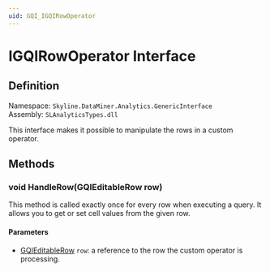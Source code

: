 ```yaml
---
uid: GQI_IGQIRowOperator
---
```


# IGQIRowOperator Interface

## Definition

Namespace: `Skyline.DataMiner.Analytics.GenericInterface`  
Assembly: `SLAnalyticsTypes.dll`

This interface makes it possible to manipulate the rows in a custom operator.

## Methods

### void HandleRow(GQIEditableRow row)

This method is called exactly once for every row when executing a query. It allows you to get or set cell values from the given row.

#### Parameters

- [GQIEditableRow](xref:GQI_GQIEditableRow) `row`: a reference to the row the custom operator is processing.

